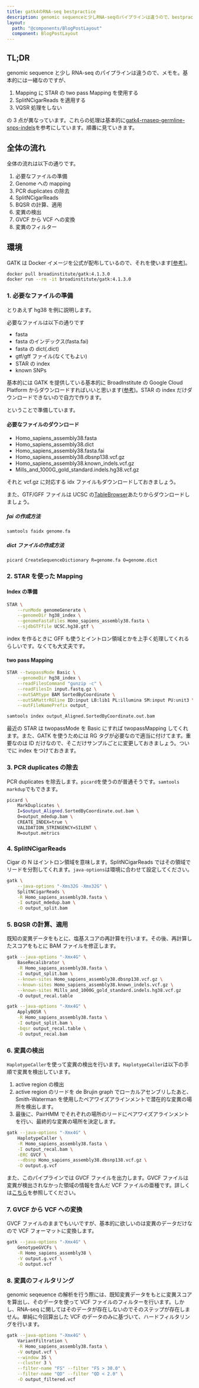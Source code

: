 ```yaml
---
title: gatk4のRNA-seq bestpractice
description: genomic sequenceと少しRNA-seqのパイプラインは違うので、bestpracticeをbashで実行するメモ
layout:
  path: "@components/BlogPostLayout"
  component: BlogPostLayout
---
```


## TL;DR

genomic sequence と少し RNA-seq のパイプラインは違うので、メモを。基本的には一緒なのですが、

1. Mapping に STAR の two pass Mapping を使用する
2. SplitNCigarReads を適用する
3. VQSR 処理をしない

の 3 点が異なっています。これらの処理は基本的に[gatk4-rnaseq-germline-snps-indels](https://github.com/gatk-workflows/gatk4-rnaseq-germline-snps-indels)を参考にしています。順番に見ていきます。

## 全体の流れ

全体の流れは以下の通りです。

1. 必要なファイルの準備
2. Genome への mapping
3. PCR duplicates の除去
4. SplitNCigarReads
5. BQSR の計算、適用
6. 変異の検出
7. GVCF から VCF への変換
8. 変異のフィルター

## 環境

GATK は Docker イメージを公式が配布しているので、それを使います[[参考](https://gatk.broadinstitute.org/hc/en-us/articles/360035889991--How-to-Run-GATK-in-a-Docker-container)]。

```bash
docker pull broadinstitute/gatk:4.1.3.0
docker run --rm -it broadinstitute/gatk:4.1.3.0
```

### 1. 必要なファイルの準備

とりあえず hg38 を例に説明します。

必要なファイルは以下の通りです

- fasta
- fasta のインデックス(fasta.fai)
- fasta の dict(.dict)
- gtf/gff ファイル(なくてもよい)
- STAR の index
- known SNPs

基本的には GATK を提供している基本的に BroadInstitute の Google Cloud Platform からダウンロードすればいいと思います([参考](https://gatk.broadinstitute.org/hc/en-us/articles/360035890811-Resource-bundle))。STAR の index だけダウンロードできないので自力で作ります。

ということで準備しています。

#### 必要なファイルのダウンロード

- Homo_sapiens_assembly38.fasta
- Homo_sapiens_assembly38.dict
- Homo_sapiens_assembly38.fasta.fai
- Homo_sapiens_assembly38.dbsnp138.vcf.gz
- Homo_sapiens_assembly38.known_indels.vcf.gz
- Mills_and_1000G_gold_standard.indels.hg38.vcf.gz

それと vcf.gz に対応する idx ファイルもダウンロードしておきましょう。

また、GTF/GFF ファイルは UCSC の[TableBrowser](http://genome.ucsc.edu/cgi-bin/hgTables?hgsid=702445431_Sfbmz6yeD2TAoJchOBdnJQOWBi7t&clade=mammal&org=Human&db=hg38&hgta_group=genes&hgta_track=refSeqComposite&hgta_table=0&hgta_regionType=genome&position=chr1%3A11102837-11267747&hgta_outputType=primaryTable&hgta_outFileName=UCSC.hg38.gtf.gz)あたりからダウンロードしましょう。

##### fai の作成方法

```bash
samtools faidx genome.fa
```

##### dict ファイルの作成方法

```bash
picard CreateSequenceDictionary R=genome.fa O=genome.dict
```

### 2. STAR を使った Mapping

#### Index の準備

```bash
STAR \
    --runMode genomeGenerate \
    --genomeDir hg38_index \
    --genomeFastaFiles Homo_sapiens_assembly38.fasta \
    --sjdbGTFfile UCSC.hg38.gtf \
```

index を作るときに GFF も使うとイントロン領域とかを上手く処理してくれるらしいです。なくても大丈夫です。

#### two pass Mapping

```bash
STAR --twopassMode Basic \
    --genomeDir hg38_index \
    --readFilesCommand "gunzip -c" \
    --readFilesIn input.fastq.gz \
    --outSAMtype BAM SortedByCoordinate \
    --outSAMattrRGline ID:input LB:lib1 PL:illumina SM:input PU:unit3 \
    --outFileNamePrefix output_

samtools index output_Aligned.SortedByCoordinate.out.bam
```

最近の STAR は twopassMode を Basic にすれば twopassMapping してくれます。また、GATK を使うためには RG タグが必要なので適当に付けてます。重要なのは ID だけなので、そこだけサンプルごとに変更しておきましょう。ついでに index をつけておきます。

### 3. PCR duplicates の除去

PCR duplicates を除去します。`picard`を使うのが普通そうです。`samtools markdup`でもできます。

```bash
picard \
    MarkDuplicates \
    I=$output_Aligned.SortedByCoordinate.out.bam \
    O=output_mdedup.bam \
    CREATE_INDEX=true \
    VALIDATION_STRINGENCY=SILENT \
    M=output.metrics
```

### 4. SplitNCigarReads

Cigar の N はイントロン領域を意味します。SplitNCigarReads ではその領域でリードを分割してくれます。`java-options`は環境に合わせて設定してください。

```bash
gatk \
    --java-options "-Xms32G -Xmx32G" \
    SplitNCigarReads \
    -R Homo_sapiens_assembly38.fasta \
    -I output_mdedup.bam \
    -O output_split.bam
```

### 5. BQSR の計算、適用

既知の変異データをもとに、塩基スコアの再計算を行います。その後、再計算したスコアをもとに BAM ファイルを修正します。

```bash
gatk --java-options "-Xmx4G" \
    BaseRecalibrator \
    -R Homo_sapiens_assembly38.fasta \
    -I output_split.bam \
    --known-sites Homo_sapiens_assembly38.dbsnp138.vcf.gz \
    --known-sites Homo_sapiens_assembly38.known_indels.vcf.gz \
    --known-sites Mills_and_1000G_gold_standard.indels.hg38.vcf.gz
    -O output_recal.table
```

```bash
gatk --java-options "-Xmx4G" \
    ApplyBQSR \
    -R Homo_sapiens_assembly38.fasta \
    -I output_split.bam \
    -bqsr output_recal.table \
    -O output_recal.bam
```

### 6. 変異の検出

`HaplotypeCaller`を使って変異の検出を行います。`HaplotypeCaller`は以下の手順で変異を検出しています。

1. active region の検出
2. active region のリードを de Brujin graph でローカルアセンブリしたあと、Smith-Waterman を使用したペアワイズアラインメントで潜在的な変異の場所を検出します。
3. 最後に、PairHMM でそれぞれの場所のリードにペアワイズアラインメントを行い、最終的な変異の場所を決定します。

```bash
gatk --java-options "-Xmx4G" \
    HaplotypeCaller \
    -R Homo_sapiens_assembly38.fasta \
    -I output_recal.bam \
    -ERC GVCF \
    --dbsnp Homo_sapiens_assembly38.dbsnp138.vcf.gz \
    -O output.g.vcf
```

また、このパイプラインでは GVCF ファイルを出力します。GVCF ファイルは変異が検出されなかった領域の情報を含んだ VCF ファイルの亜種です。詳しくは[こちら](https://gatk.broadinstitute.org/hc/en-us/articles/360035531812-GVCF-Genomic-Variant-Call-Format)を参照してください。

### 7. GVCF から VCF への変換

GVCF ファイルのままでもいいですが、基本的に欲しいのは変異のデータだけなので VCF フォーマットに変換します。

```bash
gatk --java-options "-Xmx4G" \
    GenotypeGVCFs \
    -R Homo_sapiens_assembly38 \
    -V output.g.vcf \
    -O output.vcf
```

### 8. 変異のフィルタリング

genomic seqeuence の解析を行う際には、既知変異データをもとに変異スコアを算出し、そのデータを使って VCF ファイルのフィルターを行います。しかし、RNA-seq に関してはそのデータが存在しないのでそのステップが存在しません。単純に今回算出した VCF のデータのみに基づいて、ハードフィルタリングを行います。

```bash
gatk --java-options "-Xmx4G" \
    VariantFiltration \
    -R Homo_sapiens_assembly38.fasta \
    -V output.vcf \
    --window 35 \
    --cluster 3 \
    --filter-name "FS" --filter "FS > 30.0" \
    --filter-name "QD" --filter "QD < 2.0" \
    -O output_filtered.vcf
```

